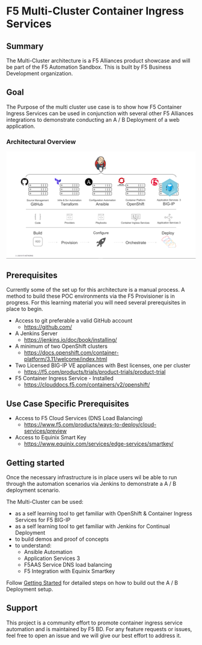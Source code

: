 # F5 Multi-Cluster Container Ingress Services

## Summary
The Multi-Cluster architecture is a F5 Alliances product showcase and will be part of the F5 Automation Sandbox. This is built by F5 Business Development organization.

## Goal
The Purpose of the multi cluster use case is to show how F5 Container Ingress Services can be used in conjunction with several other F5 Alliances integrations to demonstrate conducting an A / B Deployment of a web application.

### Architectural Overview
![Architecture Overview](/docs/images/overview.png)

## Prerequisites
Currently some of the set up for this architecture is a manual process. A method to build these POC environments via the F5 Provisioner is in progress. For this learning material you will need several prerequisites in place to begin.

- Access to git preferable a valid GitHub account
  - https://github.com/
- A Jenkins Server
  - https://jenkins.io/doc/book/installing/
- A minimum of two OpenShift clusters
  - https://docs.openshift.com/container-platform/3.11/welcome/index.html
- Two Licensed BIG-IP VE appliances with Best licenses, one per cluster
  - https://f5.com/products/trials/product-trials/product-trial
- F5 Container Ingress Service - Installed
  - https://clouddocs.f5.com/containers/v2/openshift/

## Use Case Specific Prerequisites
- Access to F5 Cloud Services (DNS Load Balancing)
  - https://www.f5.com/products/ways-to-deploy/cloud-services/preview
- Access to Equinix Smart Key
  - https://www.equinix.com/services/edge-services/smartkey/

## Getting started

Once the necessary infrastructure is in place users wil be able to run through the automation scenarios via Jenkins to demonstrate a A / B deployment scenario.

The Multi-Cluster  can be used:
- as a self learning tool to get familiar with OpenShift & Container Ingress Services for F5 BIG-IP
- as a self learning tool to get familiar with Jenkins for Continual Deployment 
- to build demos and proof of concepts
- to understand:
  - Ansible Automation
  - Application Services 3
  - F5AAS Service DNS load balancing
  - F5 Integration with Equinix Smartkey

Follow [Getting Started](docs/README.md) for detailed steps on how to build out the A / B Deployment setup.

## Support

This project is a community effort to promote container ingress service automation and is maintained by F5 BD. For any feature requests or issues, feel free to open an issue and we will give our best effort to address it.
